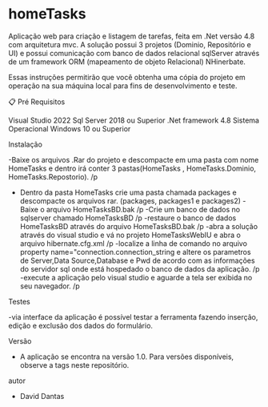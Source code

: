 # homeTasks
Aplicação web para criação e listagem de tarefas, feita em .Net versão 4.8 com arquitetura mvc. A solução possui 3 projetos (Dominio, Repositório e UI) e possui comunicação com banco de dados relacional sqlServer através de um framework ORM (mapeamento de objeto Relacional) NHinerbate.

Essas instruções permitirão que você obtenha uma cópia do projeto em operação na sua máquina local para fins de desenvolvimento e teste.


📋 Pré Requisitos

Visual Studio 2022
Sql Server 2018 ou Superior
.Net framework 4.8
Sistema Operacional Windows 10 ou Superior

Instalação

-Baixe os arquivos .Rar do projeto e descompacte em uma pasta com nome HomeTasks e dentro irá conter 3 pastas(HomeTasks , HomeTasks.Dominio, HomeTasks.Repostorio). /p
- Dentro da pasta HomeTasks crie uma pasta chamada packages e descompacte os arquivos rar. (packages, packages1 e packages2) 
-Baixe o arquivo HomeTasksBD.bak /p
-Crie um banco de dados no sqlserver chamado HomeTasksBD /p
-restaure o banco de dados HomeTasksBD através do arquivo HomeTasksBD.bak /p
-abra a solução através do visual studio e vá no projeto HomeTasksWebIU e abra o arquivo hibernate.cfg.xml /p
-localize a linha de comando no arquivo property name="connection.connection_string e altere os parametros de Server,Data Source,Database e Pwd de acordo com as informações do servidor sql onde está hospedado o banco de dados da aplicação. /p
-execute a aplicação pelo visual studio e aguarde a tela ser exibida no seu navegador. /p

Testes

-via interface da aplicação é possível testar a ferramenta fazendo inserção, edição e exclusão dos dados do formulário.


Versão

- A aplicação se encontra na versão 1.0. Para versões disponíveis, observe a tags neste repositório.


autor

- David Dantas





